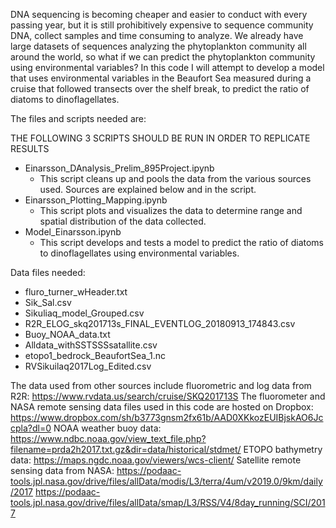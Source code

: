 DNA sequencing is becoming cheaper and easier to conduct with every passing year, but it is still prohibitively expensive to sequence community DNA, collect samples and time consuming to analyze. We already have large datasets of sequences analyzing the phytoplankton community all around the world, so what if we can predict the phytoplankton community using environmental variables?
In this code I will attempt to develop a model that uses environmental variables in the Beaufort Sea measured during a cruise that followed transects over the shelf break, to predict the ratio of diatoms to dinoflagellates.

The files and scripts needed are: 

THE FOLLOWING 3 SCRIPTS SHOULD BE RUN IN ORDER TO REPLICATE RESULTS
- Einarsson_DAnalysis_Prelim_895Project.ipynb
  - This script cleans up and pools the data from the various sources used. Sources are explained below and in the script.
- Einarsson_Plotting_Mapping.ipynb
  - This script plots and visualizes the data to determine range and spatial distribution of the data collected.
- Model_Einarsson.ipynb
  - This script develops and tests a model to predict the ratio of diatoms to dinoflagellates using environmental variables.

Data files needed:
- fluro_turner_wHeader.txt
- Sik_Sal.csv
- Sikuliaq_model_Grouped.csv
- R2R_ELOG_skq201713s_FINAL_EVENTLOG_20180913_174843.csv
- Buoy_NOAA_data.txt
- Alldata_withSSTSSSsatallite.csv
- etopo1_bedrock_BeaufortSea_1.nc
- RVSikuilaq2017Log_Edited.csv

The data used from other sources include fluorometric and log data from R2R: 
https://www.rvdata.us/search/cruise/SKQ201713S
The fluorometer and NASA remote sensing data files used in this code are hosted on Dropbox:
https://www.dropbox.com/sh/b3773gnsm2fx61b/AAD0XKkozEUIBjskAO6Jccpla?dl=0
NOAA weather buoy data:
https://www.ndbc.noaa.gov/view_text_file.php?filename=prda2h2017.txt.gz&dir=data/historical/stdmet/
ETOPO bathymetry data:
https://maps.ngdc.noaa.gov/viewers/wcs-client/
Satellite remote sensing data from NASA:
https://podaac-tools.jpl.nasa.gov/drive/files/allData/modis/L3/terra/4um/v2019.0/9km/daily/2017
https://podaac-tools.jpl.nasa.gov/drive/files/allData/smap/L3/RSS/V4/8day_running/SCI/2017
